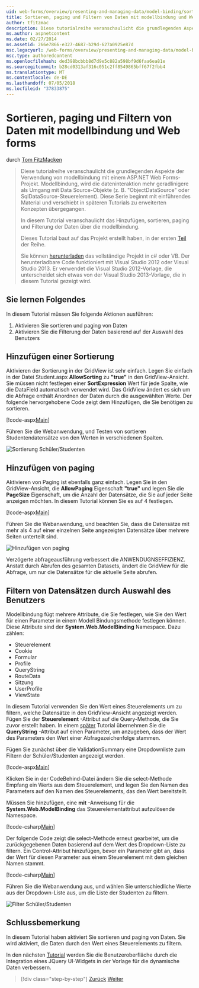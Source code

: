 ```yaml
---
uid: web-forms/overview/presenting-and-managing-data/model-binding/sorting-paging-and-filtering-data
title: Sortieren, paging und Filtern von Daten mit modellbindung und Web Forms | Microsoft-Dokumentation
author: tfitzmac
description: Diese tutorialreihe veranschaulicht die grundlegenden Aspekte der Verwendung von modellbindung mit einem ASP.NET Web Forms-Projekt. Modellbindung macht die dateninteraktion Weitere gerade-...
ms.author: aspnetcontent
ms.date: 02/27/2014
ms.assetid: 266e7866-e327-4687-b29d-627a0925e87d
msc.legacyurl: /web-forms/overview/presenting-and-managing-data/model-binding/sorting-paging-and-filtering-data
msc.type: authoredcontent
ms.openlocfilehash: ded398bcbbb8d7d9e5c882a598bf9d6faa6ea81e
ms.sourcegitcommit: b28cd0313af316c051c2ff8549865bff67f2fbb4
ms.translationtype: MT
ms.contentlocale: de-DE
ms.lasthandoff: 07/05/2018
ms.locfileid: "37833875"
---
```

<a name="sorting-paging-and-filtering-data-with-model-binding-and-web-forms"></a>Sortieren, paging und Filtern von Daten mit modellbindung und Web forms
====================
durch [Tom FitzMacken](https://github.com/tfitzmac)

> Diese tutorialreihe veranschaulicht die grundlegenden Aspekte der Verwendung von modellbindung mit einem ASP.NET Web Forms-Projekt. Modellbindung, wird die dateninteraktion mehr geradlinigere als Umgang mit Data Source-Objekte (z. B. "ObjectDataSource" oder SqlDataSource-Steuerelement). Diese Serie beginnt mit einführendes Material und verschiebt in späteren Tutorials zu erweiterten Konzepten übergegangen.
> 
> In diesem Tutorial veranschaulicht das Hinzufügen, sortieren, paging und Filterung der Daten über die modellbindung.
> 
> Dieses Tutorial baut auf das Projekt erstellt haben, in der ersten [Teil](retrieving-data.md) der Reihe.
> 
> Sie können [herunterladen](https://go.microsoft.com/fwlink/?LinkId=286116) das vollständige Projekt in c# oder VB. Der herunterladbare Code funktioniert mit Visual Studio 2012 oder Visual Studio 2013. Er verwendet die Visual Studio 2012-Vorlage, die unterscheidet sich etwas von der Visual Studio 2013-Vorlage, die in diesem Tutorial gezeigt wird.


## <a name="what-youll-build"></a>Sie lernen Folgendes

In diesem Tutorial müssen Sie folgende Aktionen ausführen:

1. Aktivieren Sie sortieren und paging von Daten
2. Aktivieren Sie die Filterung der Daten basierend auf der Auswahl des Benutzers

## <a name="add-sorting"></a>Hinzufügen einer Sortierung

Aktivieren der Sortierung in der GridView ist sehr einfach. Legen Sie einfach in der Datei Student.aspx **AllowSorting** zu **"true"** in den GridView-Ansicht. Sie müssen nicht festlegen einer **SortExpression** Wert für jede Spalte, wie die DataField automatisch verwendet wird. Das GridView ändert es sich um die Abfrage enthält Anordnen der Daten durch die ausgewählten Werte. Der folgende hervorgehobene Code zeigt dem Hinzufügen, die Sie benötigen zu sortieren.

[!code-aspx[Main](sorting-paging-and-filtering-data/samples/sample1.aspx?highlight=5)]

Führen Sie die Webanwendung, und Testen von sortieren Studentendatensätze von den Werten in verschiedenen Spalten.

![Sortierung Schüler/Studenten](sorting-paging-and-filtering-data/_static/image2.png)

## <a name="add-paging"></a>Hinzufügen von paging

Aktivieren von Paging ist ebenfalls ganz einfach. Legen Sie in den GridView-Ansicht, die **AllowPaging** Eigenschaft **"true"** und legen Sie die **PageSize** Eigenschaft, um die Anzahl der Datensätze, die Sie auf jeder Seite anzeigen möchten. In diesem Tutorial können Sie es auf 4 festlegen.

[!code-aspx[Main](sorting-paging-and-filtering-data/samples/sample2.aspx?highlight=5)]

Führen Sie die Webanwendung, und beachten Sie, dass die Datensätze mit mehr als 4 auf einer einzelnen Seite angezeigten Datensätze über mehrere Seiten unterteilt sind.

![Hinzufügen von paging](sorting-paging-and-filtering-data/_static/image4.png)

Verzögerte abfrageausführung verbessert die ANWENDUGNSEFFIZIENZ. Anstatt durch Abrufen des gesamten Datasets, ändert die GridView für die Abfrage, um nur die Datensätze für die aktuelle Seite abrufen.

## <a name="filter-records-by-user-selection"></a>Filtern von Datensätzen durch Auswahl des Benutzers

Modellbindung fügt mehrere Attribute, die Sie festlegen, wie Sie den Wert für einen Parameter in einem Modell Bindungsmethode festlegen können. Diese Attribute sind der **System.Web.ModelBinding** Namespace. Dazu zählen:

- Steuerelement
- Cookie
- Formular
- Profile
- QueryString
- RouteData
- Sitzung
- UserProfile
- ViewState

In diesem Tutorial verwenden Sie den Wert eines Steuerelements um zu filtern, welche Datensätze in den GridView-Ansicht angezeigt werden. Fügen Sie der **Steuerelement** -Attribut auf die Query-Methode, die Sie zuvor erstellt haben. In einem [später](using-query-string-values-to-retrieve-data.md) Tutorial übernehmen Sie die **QueryString** -Attribut auf einen Parameter, um anzugeben, dass der Wert des Parameters den Wert einer Abfragezeichenfolge stammen.

Fügen Sie zunächst über die ValidationSummary eine Dropdownliste zum Filtern der Schüler/Studenten angezeigt werden.

[!code-aspx[Main](sorting-paging-and-filtering-data/samples/sample3.aspx?highlight=3-11)]

Klicken Sie in der CodeBehind-Datei ändern Sie die select-Methode Empfang ein Werts aus dem Steuerelement, und legen Sie den Namen des Parameters auf den Namen des Steuerelements, das den Wert bereitstellt.

Müssen Sie hinzufügen, eine **mit** -Anweisung für die **System.Web.ModelBinding** das Steuerelementattribut aufzulösende Namespace.

[!code-csharp[Main](sorting-paging-and-filtering-data/samples/sample4.cs)]

Der folgende Code zeigt die select-Methode erneut gearbeitet, um die zurückgegebenen Daten basierend auf dem Wert des Dropdown-Liste zu filtern. Ein Control-Attribut hinzufügen, bevor ein Parameter gibt an, dass der Wert für diesen Parameter aus einem Steuerelement mit dem gleichen Namen stammt.

[!code-csharp[Main](sorting-paging-and-filtering-data/samples/sample5.cs)]

Führen Sie die Webanwendung aus, und wählen Sie unterschiedliche Werte aus der Dropdown-Liste aus, um die Liste der Studenten zu filtern.

![Filter Schüler/Studenten](sorting-paging-and-filtering-data/_static/image6.png)

## <a name="conclusion"></a>Schlussbemerkung

In diesem Tutorial haben aktiviert Sie sortieren und paging von Daten. Sie wird aktiviert, die Daten durch den Wert eines Steuerelements zu filtern.

In den nächsten [Tutorial](integrating-jquery-ui.md) werden Sie die Benutzeroberfläche durch die Integration eines JQuery UI-Widgets in der Vorlage für die dynamische Daten verbessern.

> [!div class="step-by-step"]
> [Zurück](updating-deleting-and-creating-data.md)
> [Weiter](integrating-jquery-ui.md)
